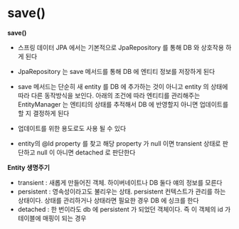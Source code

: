 # save()

**save()**

- 스프링 데이터 JPA 에서는 기본적으로 JpaRepository 를 통해 DB 와 상호작용 하게 된다
- JpaRepository 는 save 메서드를 통해 DB 에 엔티티 정보를 저장하게 된다
- save 메서드는 단순히 새 entity 를 DB 에 추가하는 것이 아니고 entity 의 상태에 따라 다른 동작방식을 보인다. 아래의 조건에 따라 엔티티를 관리해주는 EntityManager 는 엔티티의 상태를 추적해서 DB 에 반영할지 아니면 업데이트를 할 지 결정하게 된다

- 업데이트를 위한 용도로도 사용 될 수 있다
- entity의 @Id property 를 찾고 해당 property 가 null 이면 transient 상태로 판단하고 null 이 아니면 detached 로 판단한다



**Entity 생명주기**

- transient : 새롭게 만들어진 객체. 하이버네이트나 DB 둘다 얘의 정보를 모른다
- persistent : 영속성이라고도 불리우는 상태. persistent 컨텍스트가 관리를 하는 상태이다. 상태를 관리하거나 상태라면 필요한 경우 DB 에 싱크를 한다
- detached : 한 번이라도 db 에 persistent 가 되었던 객체이다. 즉 이 객체의 id 가 테이블에 매핑이 되는 경우

